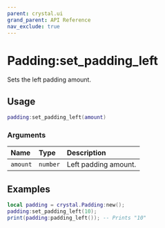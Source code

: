 ```yaml
---
parent: crystal.ui
grand_parent: API Reference
nav_exclude: true
---
```


# Padding:set_padding_left

Sets the left padding amount.

## Usage

```lua
padding:set_padding_left(amount)
```

### Arguments

| Name     | Type     | Description          |
| :------- | :------- | :------------------- |
| `amount` | `number` | Left padding amount. |

## Examples

```lua
local padding = crystal.Padding:new();
padding:set_padding_left(10);
print(padding:padding_left()); -- Prints "10"
```

